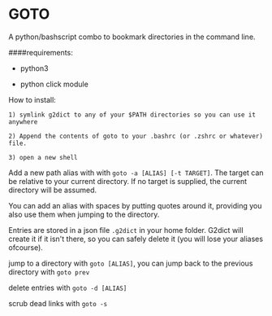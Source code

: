 GOTO
====

A python/bashscript combo to bookmark directories in the command line.

####requirements: 

- python3 

- python click module 





How to install:
```
1) symlink g2dict to any of your $PATH directories so you can use it anywhere

2) Append the contents of goto to your .bashrc (or .zshrc or whatever) file. 

3) open a new shell
```  


Add a new path alias with with `goto -a [ALIAS] [-t TARGET]`. The target can be relative to your current directory. If no target is supplied, the current directory will be assumed. 

You can add an alias with spaces by putting quotes around it, providing you also use them when jumping to the directory.


Entries are stored in a json file `.g2dict` in your home folder. G2dict will create it if it isn't there, so you can safely delete it (you will lose your aliases ofcourse). 

jump to a directory with `goto [ALIAS]`, you can jump back to the previous directory with `goto prev`

delete entries with `goto -d [ALIAS]`

scrub dead links with `goto -s` 
